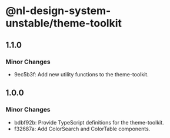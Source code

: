 # @nl-design-system-unstable/theme-toolkit

## 1.1.0

### Minor Changes

- 9ec5b3f: Add new utility functions to the theme-toolkit.

## 1.0.0

### Minor Changes

- bdbf92b: Provide TypeScript definitions for the theme-toolkit.
- f32687a: Add ColorSearch and ColorTable components.
